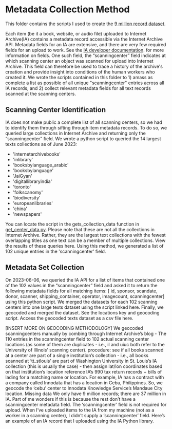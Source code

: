 # Metadata Collection Method
This folder contains the scripts I used to create the [9 million record dataset](https://wustl.box.com/s/sd9nvxbh3hym7uycia5bul2a7cu4q9rn). 

Each item (be it a book, website, or audio file) uploaded to Internet Archive(IA) contains a metadata record accessible via the Internet Archive API. Metadata fields for an IA are extensive, and there are very few required fields for an upload to work. See the [IA developer documentation](https://archive.org/developers/metadata-schema/i). for more information on fields.  One such field, the “scanningcenter” field indicates at which scanning center an object was scanned for upload into Internet Archive. This field can therefore be used to trace a history of the archive's creation and provide insight into conditions of the human workers who created it. We wrote the scripts contained in this folder to 1) amass as complete a list as possible of all unique "scanningcenter" entries across all IA records, and 2) collect relevant metadata fields for all text records scanned at the scanning centers. 

## Scanning Center Identification
IA does not make public a complete list of all scanning centers, so we had to identify them through sifting through item metadata records. To do so, we queried large collections in Internet Archive and returning only the “scanningcenter” field. We wrote a python script to queried the 14 largest texts collections as of June 2023: 
- 'internetarchivebooks'
- 'inlibrary'
- 'booksbylanguage_arabic'
- 'booksbylanguage'
- 'JaiGyan'
- 'digitallibraryindia'
- 'toronto'
- 'folkscanomy'
- 'biodiversity'
- 'europeanlibraries'
- 'china'
- 'newspapers'

You can locate the script in the gets_collection_data function in [get_center_data.py](https://github.com/ers6/ia_scanning_labor_data/blob/516fe1ad2d14e1fa8e71ba74e31ebf9c349f2329/access-ia-metadata-records/get_center_data.py). Please note that these are not all the collections in Internet Archive. Rather, they are the largest text collections with the fewest overlapping titles as one text can be a member of multiple collections. View the results of these queries here. Using this method, we generated a list of 102 unique entries in the 'scanningcenter' field.

## Metadata Set Collection
On 2023-06-06, we queried the IA API for a list of items that contained one of the 102 values in the “scanningcenter” field and asked it to return the following metadata fields for all matching items: [ id, sponsor, scandate, donor, scanner, shipping_container, operator, imagecount, scanningcenter] using this python script. 
We merged the datasets for each 102 scanning centers into one large texts dataset using the script linked here. 
Finally, we geocoded and merged the dataset. See the locations key and geocoding script. Access the geocoded texts dataset as a csv file here. 

[INSERT MORE ON GEOCODING METHODOLOGY]  We geocoded scanningcenters manually by combing through Internet Archive’s blog - 
The 110 entries in the scanningcenter field to 102 actual scanning center locations (as some of them are duplicates - i.e., il and uiuc both refer to the University of Illinois’ scanning center).
procedure: 
see if all books scanned at a center are part of a single institution’s collection - i.e., all books scanned at ‘tt_stlouis’ are part of Washington University in St. Louis’s IA collection (this is usually the case) - then assign lat/lon coordinates based on that institution’s location
reference IA’s 990 tax return records + bills of lading for a matching name or location. For example, IA has a contract with a company called Innodata that has a location in Cebu, Philippines. So, we geocode the ‘cebu’ center to Innodata Knowledge Service’s Mandaue City location.
Missing data
We only have 9 million records; there are 37 million in IA. Part of me wonders if this is because the rest don’t  have a scanningcenter metadata field. The ‘scanningcenter’ field is not required for upload. When I’ve uploaded items to the IA from my machine (not as a worker in a scanning center), I didn’t supply a ‘scanningcenter’ field. Here’s an example of an IA record that I uploaded using the IA Python library. 
